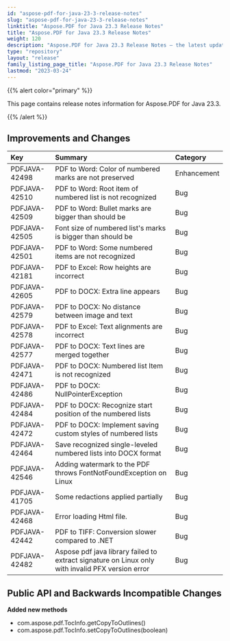 ```yaml
---
id: "aspose-pdf-for-java-23-3-release-notes"
slug: "aspose-pdf-for-java-23-3-release-notes"
linktitle: "Aspose.PDF for Java 23.3 Release Notes"
title: "Aspose.PDF for Java 23.3 Release Notes"
weight: 120
description: "Aspose.PDF for Java 23.3 Release Notes – the latest updates and fixes."
type: "repository"
layout: "release"
family_listing_page_title: "Aspose.PDF for Java 23.3 Release Notes"
lastmod: "2023-03-24"
---
```


{{% alert color="primary" %}}

This page contains release notes information for Aspose.PDF for Java 23.3.

{{% /alert %}}
## **Improvements and Changes**

|**Key**|**Summary**|**Category**|
| :- | :- | :- |
|PDFJAVA-42498|PDF to Word: Color of numbered marks are not preserved|Enhancement|
|PDFJAVA-42510|PDF to Word: Root item of numbered list is not recognized|Bug|
|PDFJAVA-42509|PDF to Word: Bullet marks are bigger than should be|Bug|
|PDFJAVA-42505|Font size of numbered list's marks is bigger than should be|Bug|
|PDFJAVA-42501|PDF to Word: Some numbered items are not recognized|Bug|
|PDFJAVA-42181|PDF to Excel: Row heights are incorrect|Bug|
|PDFJAVA-42605|PDF to DOCX: Extra line appears|Bug|
|PDFJAVA-42579|PDF to DOCX: No distance between image and text|Bug|
|PDFJAVA-42578|PDF to Excel: Text alignments are incorrect|Bug|
|PDFJAVA-42577|PDF to DOCX: Text lines are merged together|Bug|
|PDFJAVA-42471|PDF to DOCX: Numbered list Item is not recognized|Bug|
|PDFJAVA-42486|PDF to DOCX: NullPointerException|Bug|
|PDFJAVA-42484|PDF to DOCX: Recognize start position of the numbered lists|Bug|
|PDFJAVA-42472|PDF to DOCX: Implement saving custom styles of numbered lists|Bug|
|PDFJAVA-42464|Save recognized single-leveled numbered lists into DOCX format|Bug|
|PDFJAVA-42546|Adding watermark to the PDF throws FontNotFoundException on Linux|Bug|
|PDFJAVA-41705|Some redactions applied partially|Bug|
|PDFJAVA-42468|Error loading Html file.|Bug|
|PDFJAVA-42442|PDF to TIFF: Conversion slower compared to .NET|Bug|
|PDFJAVA-42482|Aspose pdf java library failed to extract signature on Linux only with invalid PFX version error|Bug|

## **Public API and Backwards Incompatible Changes**




**Added new methods**

- com.aspose.pdf.TocInfo.getCopyToOutlines()
- com.aspose.pdf.TocInfo.setCopyToOutlines(boolean)




